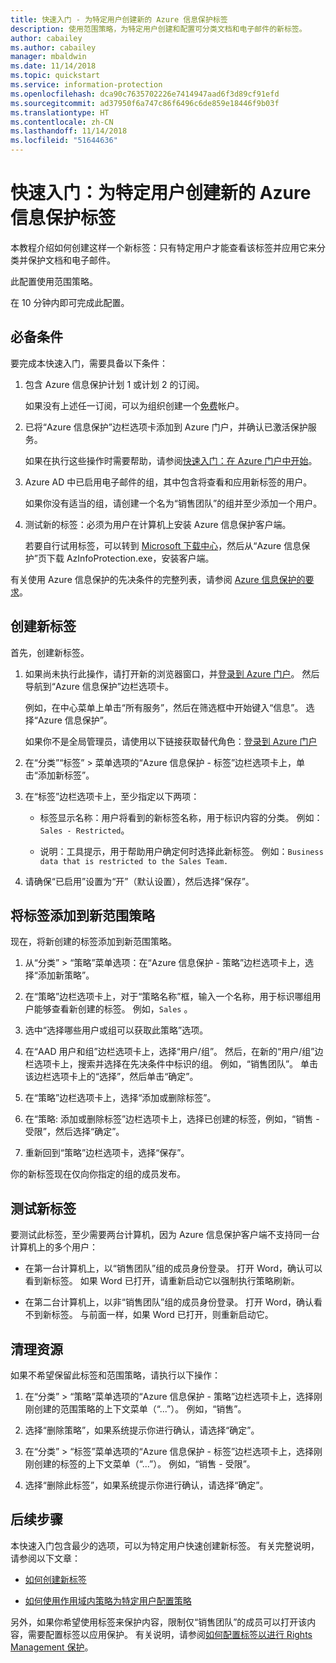```yaml
---
title: 快速入门 - 为特定用户创建新的 Azure 信息保护标签
description: 使用范围策略，为特定用户创建和配置可分类文档和电子邮件的新标签。
author: cabailey
ms.author: cabailey
manager: mbaldwin
ms.date: 11/14/2018
ms.topic: quickstart
ms.service: information-protection
ms.openlocfilehash: dca90c7635702226e7414947aad6f3d89cf91efd
ms.sourcegitcommit: ad37950f6a747c86f6496c6de859e18446f9b03f
ms.translationtype: HT
ms.contentlocale: zh-CN
ms.lasthandoff: 11/14/2018
ms.locfileid: "51644636"
---
```

# <a name="quickstart-create-a-new-azure-information-protection-label-for-specific-users"></a>快速入门：为特定用户创建新的 Azure 信息保护标签

本教程介绍如何创建这样一个新标签：只有特定用户才能查看该标签并应用它来分类并保护文档和电子邮件。

此配置使用范围策略。

在 10 分钟内即可完成此配置。

## <a name="prerequisites"></a>必备条件

要完成本快速入门，需要具备以下条件：

1. 包含 Azure 信息保护计划 1 或计划 2 的订阅。
    
    如果没有上述任一订阅，可以为组织创建一个[免费](https://portal.office.com/Signup/Signup.aspx?OfferId=87dd2714-d452-48a0-a809-d2f58c4f68b7)帐户。

2. 已将“Azure 信息保护”边栏选项卡添加到 Azure 门户，并确认已激活保护服务。

    如果在执行这些操作时需要帮助，请参阅[快速入门：在 Azure 门户中开始](quickstart-viewpolicy.md)。

3. Azure AD 中已启用电子邮件的组，其中包含将查看和应用新标签的用户。
    
    如果你没有适当的组，请创建一个名为“销售团队”的组并至少添加一个用户。

4. 测试新的标签：必须为用户在计算机上安装 Azure 信息保护客户端。 
    
    若要自行试用标签，可以转到 [Microsoft 下载中心](https://www.microsoft.com/en-us/download/details.aspx?id=53018)，然后从“Azure 信息保护”页下载 AzInfoProtection.exe，安装客户端。

有关使用 Azure 信息保护的先决条件的完整列表，请参阅 [Azure 信息保护的要求](requirements.md)。
    
## <a name="create-a-new-label"></a>创建新标签

首先，创建新标签。

1. 如果尚未执行此操作，请打开新的浏览器窗口，并[登录到 Azure 门户](configure-policy.md#signing-in-to-the-azure-portal)。 然后导航到“Azure 信息保护”边栏选项卡。
    
    例如，在中心菜单上单击“所有服务”，然后在筛选框中开始键入“信息”。 选择“Azure 信息保护”。
    
    如果你不是全局管理员，请使用以下链接获取替代角色：[登录到 Azure 门户](configure-policy.md#signing-in-to-the-azure-portal)

2. 在“分类”“标签” > 菜单选项的“Azure 信息保护 - 标签”边栏选项卡上，单击“添加新标签”。

3. 在“标签”边栏选项卡上，至少指定以下两项：
    
    - 标签显示名称：用户将看到的新标签名称，用于标识内容的分类。 例如：`Sales - Restricted`。
    
    - 说明：工具提示，用于帮助用户确定何时选择此新标签。 例如：`Business data that is restricted to the Sales Team.`

4. 请确保“已启用”设置为“开”（默认设置），然后选择“保存”。

## <a name="add-the-label-to-a-new-scoped-policy"></a>将标签添加到新范围策略

现在，将新创建的标签添加到新范围策略。

1. 从“分类” > “策略”菜单选项：在“Azure 信息保护 - 策略”边栏选项卡上，选择“添加新策略”。 

2. 在“策略”边栏选项卡上，对于“策略名称”框，输入一个名称，用于标识哪组用户能够查看新创建的标签。 例如，`Sales` 。

3. 选中“选择哪些用户或组可以获取此策略”选项。

4. 在“AAD 用户和组”边栏选项卡上，选择“用户/组”。 然后，在新的“用户/组”边栏选项卡上，搜索并选择在先决条件中标识的组。 例如，“销售团队”。 单击该边栏选项卡上的“选择”，然后单击“确定”。

5. 在“策略”边栏选项卡上，选择“添加或删除标签”。

6. 在“策略: 添加或删除标签”边栏选项卡上，选择已创建的标签，例如，“销售 - 受限”，然后选择“确定”。

7. 重新回到“策略”边栏选项卡，选择“保存”。 

你的新标签现在仅向你指定的组的成员发布。 

## <a name="test-your-new-label"></a>测试新标签

要测试此标签，至少需要两台计算机，因为 Azure 信息保护客户端不支持同一台计算机上的多个用户：

 - 在第一台计算机上，以“销售团队”组的成员身份登录。 打开 Word，确认可以看到新标签。 如果 Word 已打开，请重新启动它以强制执行策略刷新。

- 在第二台计算机上，以非“销售团队”组的成员身份登录。 打开 Word，确认看不到新标签。 与前面一样，如果 Word 已打开，则重新启动它。

## <a name="clean-up-resources"></a>清理资源

如果不希望保留此标签和范围策略，请执行以下操作：

1. 在“分类” > “策略”菜单选项的“Azure 信息保护 - 策略”边栏选项卡上，选择刚刚创建的范围策略的上下文菜单（“...”）。 例如，“销售”。

2. 选择“删除策略”，如果系统提示你进行确认，请选择“确定”。

3. 在“分类” > “标签”菜单选项的“Azure 信息保护 - 标签”边栏选项卡上，选择刚刚创建的标签的上下文菜单（“...”）。  例如，“销售 - 受限”。

4.  选择“删除此标签”，如果系统提示你进行确认，请选择“确定”。


## <a name="next-steps"></a>后续步骤

本快速入门包含最少的选项，可以为特定用户快速创建新标签。 有关完整说明，请参阅以下文章：

- [如何创建新标签](configure-policy-new-label.md)

- [如何使用作用域内策略为特定用户配置策略](configure-policy-scope.md)

另外，如果你希望使用标签来保护内容，限制仅“销售团队”的成员可以打开该内容，需要配置标签以应用保护。 有关说明，请参阅[如何配置标签以进行 Rights Management 保护](configure-policy-protection.md)。


